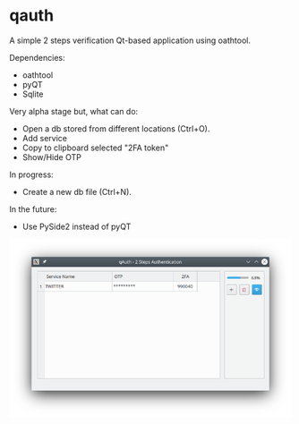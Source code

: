 # qauth
A simple 2 steps verification Qt-based application using oathtool.

Dependencies:
- oathtool
- pyQT
- Sqlite

Very alpha stage but, what can do:
- Open a db stored from different locations (Ctrl+O).
- Add service
- Copy to clipboard selected "2FA token"
- Show/Hide OTP

In progress:
- Create a new db file (Ctrl+N).

In the future:
- Use PySide2 instead of pyQT

![qAuth](qAuth.png)

